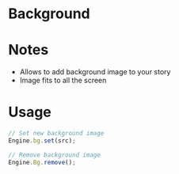 # Background

# Notes
* Allows to add background image to your story
* Image fits to all the screen

# Usage
```js
// Set new background image
Engine.bg.set(src);

// Remove background image
Engine.Bg.remove();
```